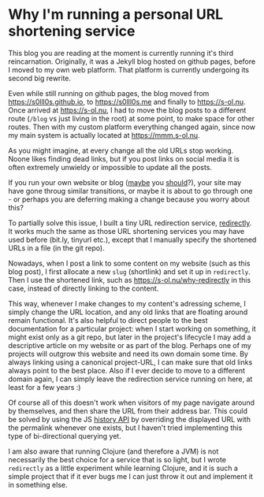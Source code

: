 #  Why I'm running a personal URL shortening service
This blog you are reading at the moment is currently running it's third reincarnation.
Originally, it was a Jekyll blog hosted on github pages,
before I moved to my own web platform.
That platform is currently undergoing its second big rewrite.

Even while still running on github pages,
the blog moved from https://s0lll0s.github.io, to https://s0lll0s.me and finally to https://s-ol.nu.
Once arrived at https://s-ol.nu, I had to move the blog posts to a different route (`/blog` vs just living in the root)
at some point, to make space for other routes.
Then with my custom platform everything changed again,
since now my main system is actually located at https://mmm.s-ol.nu.

As you might imagine, at every change all the old URLs stop working.
Noone likes finding dead links, but if you post links on social media
it is often extremely unwieldy or impossible to update all the posts.

If you run your own website or blog ([maybe][sir] you [should][indie]?),
your site may have gone throug similar transitions,
or maybe it is about to go through one -
or perhaps you are deferring making a change because you worry about this?

To partially solve this issue, I built a tiny URL redirection service, [redirectly][redirectly].
It works much the same as those URL shortening services you may have used before (bit.ly, tinyurl etc.),
except that I manually specify the shortened URLs in a file (in the git repo).

Nowadays, when I post a link to some content on my website (such as this blog post),
I first allocate a new `slug` (shortlink) and set it up in `redirectly`.
Then I use the shortened link, such as https://s-ol.nu/why-redirectly in this case,
instead of directly linking to the content.

This way, whenever I make changes to my content's adressing scheme,
I simply change the URL location, and any old links that are floating around remain functional.
It's also helpful to direct people to the best documentation for a particular project:
when I start working on something, it might exist only as a git repo,
but later in the project's lifecycle I may add a descriptive article on my website or as part of the blog.
Perhaps one of my projects will outgrow this website and need its own domain some time.
By always linking using a canonical project-URL, I can make sure that old links always point to the best place.
Also if I ever decide to move to a different domain again,
I can simply leave the redirection service running on here, at least for a few years :)

Of course all of this doesn't work when visitors of my page navigate around by themselves,
and then share the URL from their address bar.
This could be solved by using the JS [history API][history] by overriding the displayed URL with the permalink whenever one exists,
but I haven't tried implementing this type of bi-directional querying yet.

I am also aware that running Clojure (and therefore a JVM) is not necessarily
the best choice for a service that is so light,
but I wrote `redirectly` as a little experiment while learning Clojure,
and it is such a simple project that if it ever bugs me I can just throw it out and implement it in something else.

[sir]: https://drewdevault.com/make-a-blog
[indie]: https://indieweb.org/why

[redirectly]: https://s-ol.nu/redirectly/src
[history]: https://developer.mozilla.org/en-US/docs/Web/API/History_API
